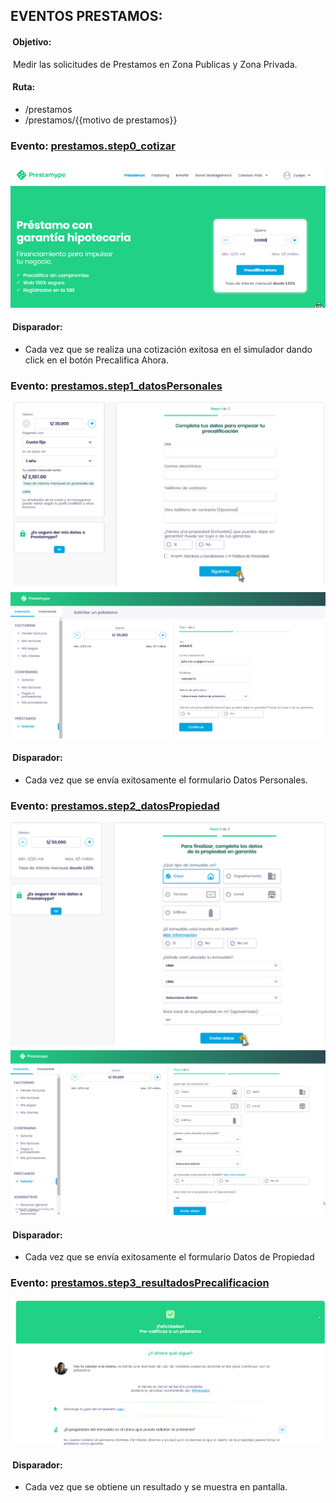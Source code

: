 ## EVENTOS PRESTAMOS:

####  Objetivo: 
 Medir las solicitudes de Prestamos en Zona Publicas y Zona Privada.

####  Ruta:
* /prestamos
* /prestamos/{{motivo de prestamos}}

### Evento: [prestamos.step0_cotizar](/04-%20Prestamos%20-%20Zona%20Publica%20y%20Privada/event%20prestamos.step0_cotizar.js)
![](/04-%20Prestamos%20-%20Zona%20Publica%20y%20Privada/images/step0.png)

####  Disparador: 
  * Cada vez que se realiza una cotización exitosa en el simulador dando click en el botón Precalifica Ahora.

### Evento: [prestamos.step1_datosPersonales](/04-%20Prestamos%20-%20Zona%20Publica%20y%20Privada/event%20prestamos.step1_datosPersonales.js)
![](/04-%20Prestamos%20-%20Zona%20Publica%20y%20Privada/images/step1.png)
![](/04-%20Prestamos%20-%20Zona%20Publica%20y%20Privada/images/step1_zp.png)

####  Disparador: 
  * Cada vez que se envía exitosamente el formulario Datos Personales.

### Evento: [prestamos.step2_datosPropiedad](/04-%20Prestamos%20-%20Zona%20Publica%20y%20Privada/event%20prestamos.step2_datosPropiedad.js)
![](/04-%20Prestamos%20-%20Zona%20Publica%20y%20Privada/images/step2.png)
![](/04-%20Prestamos%20-%20Zona%20Publica%20y%20Privada/images/step2_zp.png)

####  Disparador: 
  * Cada vez que se envía exitosamente el formulario Datos de Propiedad

### Evento: [prestamos.step3_resultadosPrecalificacion](/04-%20Prestamos%20-%20Zona%20Publica%20y%20Privada/event%20prestamos.step3_resultadosPrecalificacion.js)
![](/04-%20Prestamos%20-%20Zona%20Publica%20y%20Privada/images/step3.png)
####  Disparador: 
  * Cada vez que se obtiene un resultado y se muestra en pantalla.